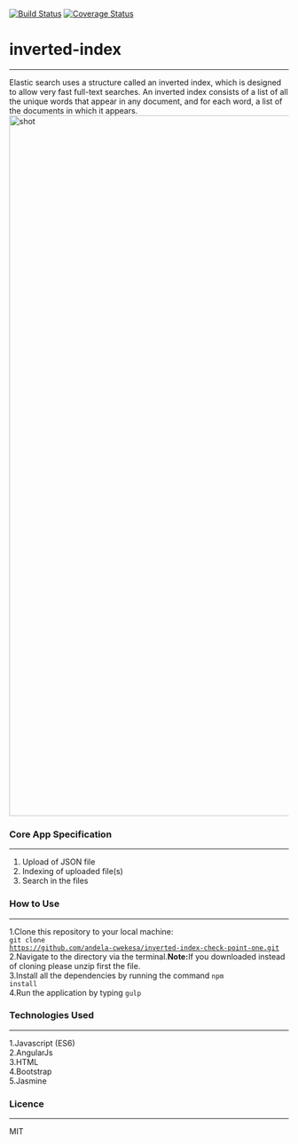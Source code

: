 [![Build Status](https://travis-ci.org/andela-cwekesa/inverted-index-check-point-one.svg?branch=C1_inverted-index)](https://travis-ci.org/andela-cwekesa/inverted-index-check-point-one)
[![Coverage Status](https://coveralls.io/repos/github/andela-cwekesa/inverted-index-check-point-one/badge.svg?branch=master)](https://coveralls.io/github/andela-cwekesa/inverted-index-check-point-one?branch=master)
<br>
# inverted-index
--------
Elastic search uses a structure called an inverted index, which is designed to allow very fast full-text searches. An inverted index consists of a list of all the unique words that appear in any document, and for each word, a list of the documents in which it appears. <br>
<img width="1263" alt="shot" src="https://cloud.githubusercontent.com/assets/24464034/21901046/3e1a6b0a-d907-11e6-8966-37dbcbbbee15.png">
<br>

### Core App Specification
--------
1. Upload of JSON file
2. Indexing of uploaded file(s)
3. Search in the files

### How to Use
--------
1.Clone this repository to your local machine: 
<br>
<code>git clone https://github.com/andela-cwekesa/inverted-index-check-point-one.git</code>
<br>
2.Navigate to the directory via the terminal.<b>Note:</b>If you downloaded instead of cloning please unzip first the file.
<br>
3.Install all the dependencies by running the command <code>npm install</code>
<br>
4.Run the application by typing <code>gulp</code>

### Technologies Used
--------
1.Javascript (ES6) <br>
2.AngularJs<br>
3.HTML<br>
4.Bootstrap<br>
5.Jasmine<br>


### Licence
--------

MIT 